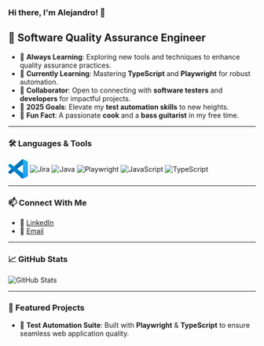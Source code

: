 ### Hi there, I'm Alejandro! 👋

## 🚀 Software Quality Assurance Engineer

- 🔭 **Always Learning**: Exploring new tools and techniques to enhance quality assurance practices.
- 🌱 **Currently Learning**: Mastering **TypeScript** and **Playwright** for robust automation.
- 👯 **Collaborator**: Open to connecting with **software testers** and **developers** for impactful projects.
- 🥅 **2025 Goals**: Elevate my **test automation skills** to new heights.
- 🎸 **Fun Fact**: A passionate **cook** and a **bass guitarist** in my free time.

---

### 🛠️ Languages & Tools

<p>
  <img align="center" alt="Visual Studio Code" width="40px" src="https://raw.githubusercontent.com/github/explore/80688e429a7d4ef2fca1e82350fe8e3517d3494d/topics/visual-studio-code/visual-studio-code.png" />
  <img align="center" alt="Jira" width="40px" src="https://img.icons8.com/color/48/000000/jira.png" />
  <img align="center" alt="Java" width="40px" src="https://img.icons8.com/ios/50/000000/java-coffee-cup-logo--v2.png" />
  <img align="center" alt="Playwright" width="40px" src="https://playwright.dev/img/playwright-logo.svg" />
  <img align="center" alt="JavaScript" width="40px" src="https://img.icons8.com/color/48/000000/javascript--v2.png" />
  <img align="center" alt="TypeScript" width="40px" src="https://img.icons8.com/color/48/000000/typescript.png" />
</p>

---

### 📫 Connect With Me

- 💼 [LinkedIn](https://www.linkedin.com/in/alejandrosejas/)  
- 📧 [Email](mailto:alejandrosejas@outlook.com)  

---

### 📈 GitHub Stats

<p>
  <img align="center" src="https://github-readme-stats.vercel.app/api?username=alejandrosejas&show_icons=true&hide=stars&count_private=true&theme=radical" alt="GitHub Stats" />
</p>

---

### 🎯 Featured Projects

- 🧪 **Test Automation Suite**: Built with **Playwright** & **TypeScript** to ensure seamless web application quality.  
